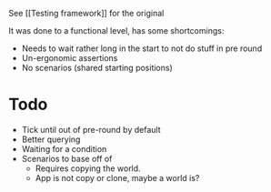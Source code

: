 See [[Testing framework]] for the original

It was done to a functional level, has some shortcomings:
- Needs to wait rather long in the start to not do stuff in pre round
- Un-ergonomic assertions
- No scenarios (shared starting positions)

# Todo
- Tick until out of pre-round by default
- Better querying
- Waiting for a condition
- Scenarios to base off of
	- Requires copying the world.
	- App is not copy or clone, maybe a world is?